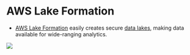 # AWS Lake Formation
- [AWS Lake Formation](https://aws.amazon.com/lake-formation/) easily creates secure [data lakes](../../../../1_HLDDesignComponents/5_BigDataComponents/StorageDBs/DataLake.md), making data available for wide-ranging analytics.

![](https://d1.awsstatic.com/diagrams/Lake-formation-HIW.9ea3fab3b2ac697a42ae7a805b986278ffd4f41e.png)